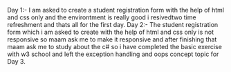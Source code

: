 Day 1:- I am asked to create a student registration form with the help of html and css only and the environtment is really good i resivedtwo time refreshment and thats all for the first day.
Day 2:- The student registration form which  i am asked to create with the help of html and css only is not responsive so maam ask me to make it responsive and after finishing that maam ask me to study about the c# so i have completed the basic exercise with w3 school and left the exception handling and oops concept topic for Day 3.
